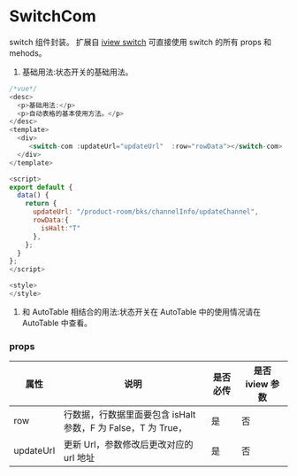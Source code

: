 # SwitchCom

switch 组件封装。
扩展自 [iview switch](https://www.iviewui.com/components/switch) 可直接使用 switch 的所有 props 和 mehods。

1. 基础用法:状态开关的基础用法。

```javascript
/*vue*/
<desc>
  <p>基础用法:</p>
  <p>自动表格的基本使用方法。</p>
</desc>
<template>
  <div>
     <switch-com :updateUrl="updateUrl"  :row="rowData"></switch-com>
  </div>
</template>

<script>
export default {
  data() {
    return {
      updateUrl: "/product-room/bks/channelInfo/updateChannel",
      rowData:{
        isHalt:"T"
      },
    };
  }
};
</script>

<style>
</style>
```

1. 和 AutoTable 相结合的用法:状态开关在 AutoTable 中的使用情况请在 AutoTable 中查看。

### props

| 属性      | 说明                                                          | 是否必传 | 是否 iview 参数 |
| --------- | ------------------------------------------------------------- | -------- | --------------- |
| row       | 行数据，行数据里面要包含 isHalt 参数，F 为 False，T 为 True， | 是       | 否              |
| updateUrl | 更新 Url，参数修改后更改对应的 url 地址                       | 是       | 否              |
